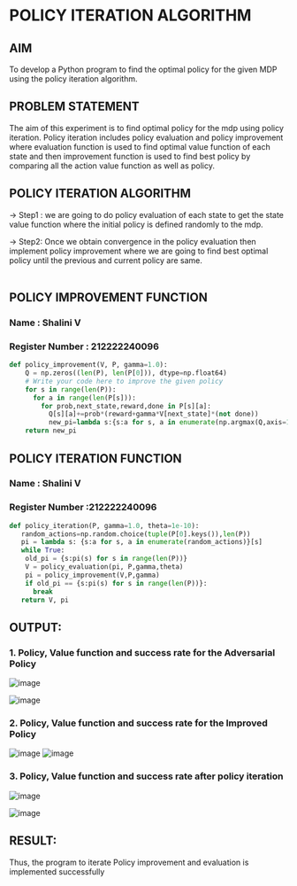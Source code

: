 # POLICY ITERATION ALGORITHM

## AIM
To develop a Python program to find the optimal policy for the given MDP using the policy iteration algorithm.

## PROBLEM STATEMENT
The aim of this experiment is to find optimal policy for the mdp using policy iteration. Policy iteration includes policy evaluation and policy improvement where evaluation function is used to find optimal value function of each state and then improvement function is used to find best policy by comparing all the action value function as well as policy.

## POLICY ITERATION ALGORITHM
-> Step1 :
we are going to do policy evaluation of each state to get the state value function where the initial policy is defined randomly to the mdp.

-> Step2:
Once we obtain convergence in the policy evaluation then implement policy improvement where we are going to find best optimal policy until the previous and current policy are same.
</br>
</br>


## POLICY IMPROVEMENT FUNCTION
### Name : Shalini V
### Register Number : 212222240096
```python
def policy_improvement(V, P, gamma=1.0):
    Q = np.zeros((len(P), len(P[0])), dtype=np.float64)
    # Write your code here to improve the given policy
    for s in range(len(P)):
      for a in range(len(P[s])):
        for prob,next_state,reward,done in P[s][a]:
          Q[s][a]+=prob*(reward+gamma*V[next_state]*(not done))
          new_pi=lambda s:{s:a for s, a in enumerate(np.argmax(Q,axis=1))}[s]
    return new_pi
```
## POLICY ITERATION FUNCTION
### Name : Shalini V
### Register Number :212222240096
```python
def policy_iteration(P, gamma=1.0, theta=1e-10):
   random_actions=np.random.choice(tuple(P[0].keys()),len(P))
   pi = lambda s: {s:a for s, a in enumerate(random_actions)}[s]
   while True:
    old_pi = {s:pi(s) for s in range(len(P))}
    V = policy_evaluation(pi, P,gamma,theta)
    pi = policy_improvement(V,P,gamma)
    if old_pi == {s:pi(s) for s in range(len(P))}:
      break
   return V, pi
```

## OUTPUT:
### 1. Policy, Value function and success rate for the Adversarial Policy
![image](https://github.com/user-attachments/assets/7c85ce94-4ab5-4eeb-abe7-19e4299c0e71)

![image](https://github.com/user-attachments/assets/b4f59e54-4033-4a61-b0be-48db095fe3ee)

### 2. Policy, Value function and success rate for the Improved Policy
![image](https://github.com/user-attachments/assets/6939e2b7-95f1-4d32-8ea5-6e9dd74dcd56)
![image](https://github.com/user-attachments/assets/5022ffda-8fa7-4091-8790-de9aff5fd145)


### 3. Policy, Value function and success rate after policy iteration
![image](https://github.com/user-attachments/assets/5f4f2385-6d0e-40cf-be0e-9aa990b52dae)

![image](https://github.com/user-attachments/assets/2896c7c7-83c5-4103-9c97-bca3e3b7a1b1)



## RESULT:

Thus, the program to iterate Policy improvement and evaluation is implemented successfully
